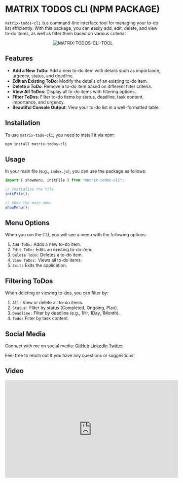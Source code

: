 # MATRIX TODOS CLI (NPM PACKAGE)

`matrix-todos-cli` is a command-line interface tool for managing your to-do list efficiently. With this package, you can easily add, edit, delete, and view to-do items, as well as filter them based on various criteria.

<p align="center">
  <img src="https://res.cloudinary.com/dq3pru6ji/image/upload/v1725024488/OWN%20IMAGES/MATRIX-TODOS-CLI-TOOL_ybhmlx.png" alt="MATRIX-TODOS-CLI-TOOL">
</p>

## Features

- **Add a New ToDo**: Add a new to-do item with details such as importance, urgency, status, and deadline.
- **Edit an Existing ToDo**: Modify the details of an existing to-do item.
- **Delete a ToDo**: Remove a to-do item based on different filter criteria.
- **View All ToDos**: Display all to-do items with filtering options.
- **Filter ToDos**: Filter to-do items by status, deadline, task content, importance, and urgency.
- **Beautiful Console Output**: View your to-do list in a well-formatted table.

## Installation

To use `matrix-todo-cli`, you need to install it via npm:

```bash
npm install matrix-todos-cli
```

## Usage

In your main file (e.g., `index.js`), you can use the package as follows:

```js
import { showMenu, initFile } from "matrix-todos-cli";

// Initialize the file
initFile();

// Show the main menu
showMenu();
```

## Menu Options

When you run the CLI, you will see a menu with the following options:

1. `Add ToDo:` Adds a new to-do item.
2. `Edit ToDo:` Edits an existing to-do item.
3. `Delete ToDo:` Deletes a to-do item.
4. `View ToDos:` Views all to-do items.
5. `Exit:` Exits the application.

## Filtering ToDos

When deleting or viewing to-dos, you can filter by:

1. `All:` View or delete all to-do items.
2. `Status:` Filter by status (Completed, Ongoing, Plan).
3. `Deadline:` Filter by deadline (e.g., 1Hr, 1Day, 1Month).
4. `Todo:` Filter by task content.

## Social Media

Connect with me on social media:
[GitHub](https://github.com/BCAPATHSHALA)
[LinkedIn](https://www.linkedin.com/in/manojoffcialmj/)
[Twitter](https://twitter.com/manojofficialmj)

Feel free to reach out if you have any questions or suggestions!

## Video

<div style="text-align:center">
  <div markdown="1">
    <iframe width="560" height="315" src="https://www.youtube.com/embed/bOPKJykezAg?autoplay=1" frameborder="0" allowfullscreen></iframe>
  </div>
</div>
